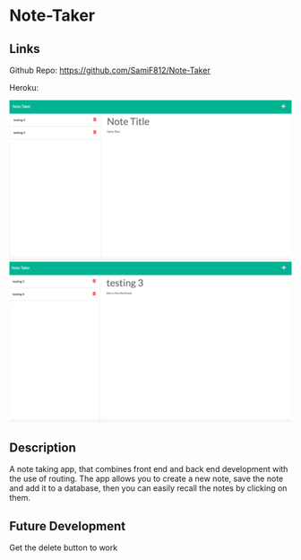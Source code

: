 # Note-Taker

## Links

Github Repo: https://github.com/SamiF812/Note-Taker

Heroku: 




![shot1](./public/assets/images/shotnotes1.png)
![shot2](./public/assets/images/shotnotes2.png)

## Description

A note taking app, that combines front end and back end development with the use of routing. The app allows you to create a new note, save the note and add it to a database, then you can easily recall the notes by clicking on them. 

## Future Development

Get the delete button to work